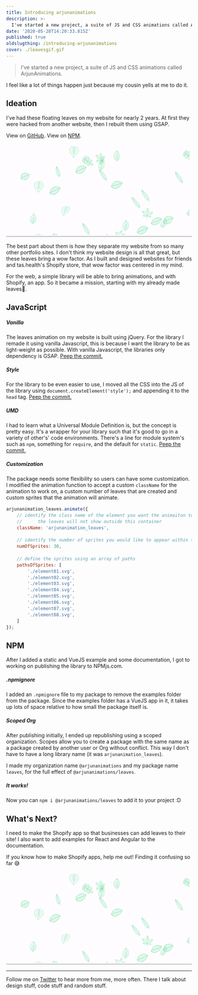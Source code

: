 ```yaml
---
title: Introducing arjunanimations
description: >-
  I've started a new project, a suite of JS and CSS animations called ArjunAnimations.
date: '2020-05-28T14:20:33.815Z'
published: true
oldslugthing: /introducing-arjunanimations
cover: ./leavesgif.gif
---
```


> I've started a new project, a suite of JS and CSS animations called ArjunAnimations. 



I feel like a lot of things happen just because my cousin yells at me to do it. 

## Ideation

I've had these floating leaves on my website for nearly 2 years. At first they were hacked from another website, then I rebuilt them using GSAP. 

View on [GitHub](github.com/arjunkalburgi/arjunanimation_leaves).
View on [NPM](https://www.npmjs.com/package/@arjunanimations/leaves).

![leavesgif](./leavesgif.gif)

The best part about them is how they separate my website from so many other portfolio sites. I don't think my website design is all that great, but these leaves bring a wow factor. As I built and designed websites for friends and tas.health's Shopify store, that wow factor was centered in my mind.

For the web, a simple library will be able to bring animations, and with Shopify, an app. So it became a mission, starting with my already made leaves🍃.

## JavaScript

##### Vanilla

The leaves animation on my website is built using jQuery. For the library I remade it using vanilla Javascript, this is because I want the library to be as light-weight as possible. With vanilla Javascript, the libraries only dependency is GSAP. [Peep the commit.](https://github.com/arjunkalburgi/arjunanimation_leaves/commit/5a7dfb9ca15a59d60ead48646bc3387329782930)

##### Style

For the library to be even easier to use, I moved all the CSS into the JS of the library using `document.createElement('style');` and appending it to the `head` tag. [Peep the commit.](https://github.com/arjunkalburgi/arjunanimation_leaves/commit/6526aad1e08eaf757cf30c4f6ae1222109068728)

##### UMD

I had to learn what a Universal Module Definition is, but the concept is pretty easy. It's a wrapper for your library such that it's good to go in a variety of other's' code environments. There's a line for module system's such as `npm`, something for `require`, and the default for `static`. [Peep the commit.](https://github.com/arjunkalburgi/arjunanimation_leaves/commit/ce9f6d32521e1a880de94d0114bb26a582d6fd77)

##### Customization 

The package needs some flexibility so users can have some customization. I modified the animation function to accept a custom `className` for the animation to work on, a custom number of leaves that are created and custom sprites that the animation will animate. 

```javascript
arjunanimation_leaves.animate({
    // identify the class name of the element you want the animaiton to appear within
    //      the leaves will not show outside this container
    className: 'arjunanimation_leaves', 

    // identify the number of sprites you would like to appear within the container
    numOfSprites: 30,

    // define the sprites using an array of paths
    pathsOfSprites: [
        './element01.svg',
        './element02.svg',
        './element03.svg',
        './element04.svg',
        './element05.svg',
        './element06.svg',
        './element07.svg',
        './element08.svg',
    ]
});
```

## NPM

After I added a static and VueJS example and some documentation, I got to working on publishing the library to NPMjs.com. 

##### .npmignore

I added an `.npmignore` file to my package to remove the examples folder from the package. Since the examples folder has a VueJS app in it, it takes up lots of space relative to how small the package itself is.

##### Scoped Org

After publishing initially, I ended up republishing using a scoped organization. Scopes allow you to create a package with the same name as a package created by another user or Org without conflict. This way I don't have to have a long library name (it was `arjunanimation_leaves`). 

I made my organization name `@arjunanimations` and my package name `leaves`, for the full effect of `@arjunanimations/leaves`.

##### It works!

Now you can `npm i @arjunanimations/leaves` to add it to your project :D 

## What's Next?

I need to make the Shopify app so that businesses can add leaves to their site! I also want to add examples for React and Angular to the documentation. 

If you know how to make Shopify apps, help me out! Finding it confusing so far 😅

![leavesgif](./leavesgif.gif)



------



Follow me on [Twitter](twitter.com/arjunkalbugi) to hear more from me, more often. There I talk about design stuff, code stuff and random stuff. 